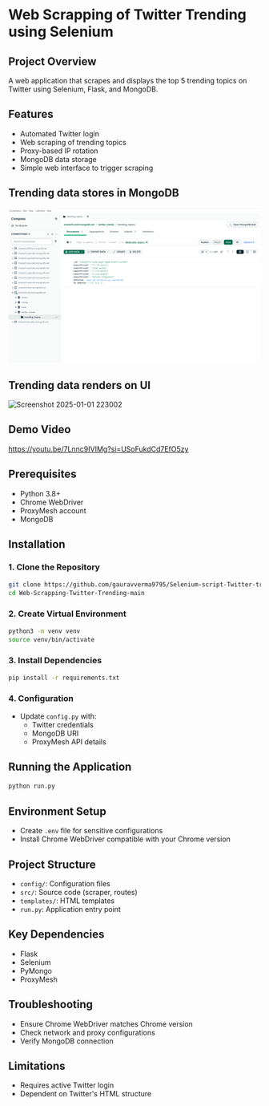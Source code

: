   #                                                                       Web Scrapping of Twitter Trending using Selenium

## Project Overview
A web application that scrapes and displays the top 5 trending topics on Twitter using Selenium, Flask, and MongoDB.

## Features
- Automated Twitter login
- Web scraping of trending topics
- Proxy-based IP rotation
- MongoDB data storage
- Simple web interface to trigger scraping
## Trending data stores in MongoDB 

![Screenshot 2025-01-01 230417](https://github.com/gauravverma9795/Selenium-script-Twitter-trending/blob/db29f9e4c23adc7e11a449181b49a4e02bed14e8/Screenshot%202025-01-10%20014829.png)


## Trending data renders on UI

![Screenshot 2025-01-01 223002](https://github.com/user-attachments/assets/e3772995-f653-40f6-b426-df8bf3e7e0fe)


## Demo Video 

https://youtu.be/7Lnnc9IVIMg?si=USoFukdCd7EfO5zy


## Prerequisites
- Python 3.8+
- Chrome WebDriver
- ProxyMesh account
- MongoDB

## Installation

### 1. Clone the Repository
```bash
git clone https://github.com/gauravverma9795/Selenium-script-Twitter-trending.git
cd Web-Scrapping-Twitter-Trending-main
```

### 2. Create Virtual Environment
```bash
python3 -m venv venv
source venv/bin/activate 
```

### 3. Install Dependencies
```bash
pip install -r requirements.txt
```

### 4. Configuration
- Update `config.py` with:
  - Twitter credentials
  - MongoDB URI
  - ProxyMesh API details

## Running the Application
```bash
python run.py
```

## Environment Setup
- Create `.env` file for sensitive configurations
- Install Chrome WebDriver compatible with your Chrome version

## Project Structure
- `config/`: Configuration files
- `src/`: Source code (scraper, routes)
- `templates/`: HTML templates
- `run.py`: Application entry point

## Key Dependencies
- Flask
- Selenium
- PyMongo
- ProxyMesh

## Troubleshooting
- Ensure Chrome WebDriver matches Chrome version
- Check network and proxy configurations
- Verify MongoDB connection

## Limitations
- Requires active Twitter login
- Dependent on Twitter's HTML structure
